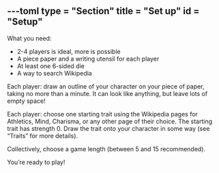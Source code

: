 ---toml
type = "Section"
title = "Set up"
id = "Setup"
---

What you need:

* 2-4 players is ideal, more is possible
* A piece paper and a writing utensil for each player
* At least one 6-sided die
* A way to search Wikipedia

Each player: draw an outline of your character on your piece of paper,
taking no more than a minute. It can look like anything, but leave
lots of empty space!

Each player: choose one starting trait using the Wikipedia pages for
Athletics, Mind, Charisma, or any other page of their choice. The
starting trait has strength 0. Draw the trait onto your character in
some way (see “Traits” for more details).

Collectively, choose a game length (between 5 and 15 recommended).

You’re ready to play!
